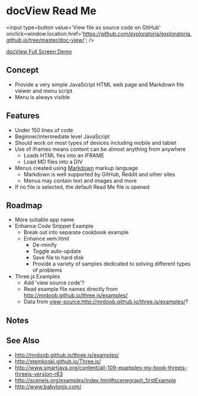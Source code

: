 docView Read Me
===
<span style=display:none; >[View docView Read Me as web page]( http://exploratoria.github.io/doc-view/ "View file as a web page." ) </span>

<input type=button value='View file as source code on GitHub' onclick=window.location.href='https://github.com/exploratoria/exploratoria.github.io/tree/master/doc-view/'; />

[docView Full Screen Demo]( http://exploratoria.github.io/doc-view/latest/ )

## Concept

* Provide a very simple JavaScript HTML web page and Markdown file viewer and menu script
* Menu is always visible

## Features

* Under 150 lines of code
* Beginner/intermediate level JavaScript
* Should work on most types of devices including mobile and tablet
* Use of iframes means content can be almost anything from anywhere
	* Loads HTML fies into an IFRAME
	* Load MD files into a DIV
* Menus created using [Markdown]( https://en.wikipedia.org/wiki/Markdown ) markup language
	* Markdown is well supported by GitHub, Reddit and other sites
	* Menus may contain text and images and more
* If no file is selected, the default Read Me file is opened


## Roadmap

* More suitable app name
* Enhance Code Snippet Example
	* Break out into separate cookbook example
	* Enhance xem.html
		* De-minify
		* Toggle auto-update
		* Save file to hard disk
		* Provide a variety of samples dedicated to solving different types of problems
* Three.js Examples
	* Add 'view source code'?
	* Read example file names directly from <http://mrdoob.github.io/three.js/examples/>
	* Data from <view-source:http://mrdoob.github.io/three.js/examples/>?


## Notes

## See Also

* <http://mrdoob.github.io/three.js/examples/>
* <http://stemkoski.github.io/Three.js/>
* <http://www.smartjava.org/content/all-109-examples-my-book-threejs-threejs-version-r63>
* <http://scenejs.org/examples/index.html#scenegraph_firstExample>
* <http://www.babylonjs.com/>

